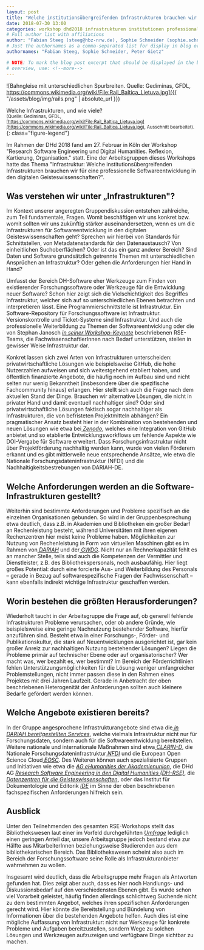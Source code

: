 ```yaml
---
layout: post
title: "Welche institutionsübergreifenden Infrastrukturen brauchen wir für eine professionelle Softwareentwicklung in den digitalen Geisteswissenschaften?"
date: 2018-07-30 13:00
categories: workshop dhd2018 infrastrukturen institutionen professionalität
# Full author list with affiliations
author: "Fabian Steeg (steeg@hbz-nrw.de), Sophie Schneider (sophie.schneider@fh-potsdam.de), Peter Gietz (peter.gietz@daasi.de)"
# Just the authornames as a comma-separated list for display in blog overview
authornames: "Fabian Steeg, Sophie Schneider, Peter Gietz"

# NOTE: To mark the blog post excerpt that should be displayed in the blog
# overview, use: <!--more-->
---
```


![Bahngleise mit unterschiedlichen Spurbreiten. Quelle: Gediminas, GFDL, https://commons.wikimedia.org/wiki/File:Rail_Baltica_Lietuva.jpg]({{ "/assets/blog/img/rails.png" | absolute_url }})

Welche Infrastrukturen, und wie viele? <br/>
<small>(Quelle: Gediminas, GFDL, [https://commons.wikimedia.org/wiki/File:Rail_Baltica_Lietuva.jpg](https://commons.wikimedia.org/wiki/File:Rail_Baltica_Lietuva.jpg), Ausschnitt bearbeitet).</small>
{: class="figure-legend"}

Im Rahmen der DHd 2018 fand am 27. Februar in Köln der Workshop
"Research Software Engineering und Digital Humanities. Reflexion,
Kartierung, Organisation." statt. Eine der Arbeitsgruppen dieses
Workshops hatte das Thema "Infrastruktur: Welche
institutionsübergreifenden Infrastrukturen brauchen wir für eine
professionelle Softwareentwicklung in den digitalen
Geisteswissenschaften?".

<!--more-->

## Was verstehen wir unter „Infrastrukturen"?

Im Kontext unserer angeregten Gruppendiskussion entstehen zahlreiche,
zum Teil fundamentale, Fragen. Womit beschäftigen wir uns konkret bzw.
womit sollten wir uns zukünftig stärker auseinandersetzen, wenn es um
die Infrastrukturen für Softwareentwicklung in den digitalen
Geisteswissenschaften geht? Sprechen wir hierbei von Standards für
Schnittstellen, von Metadatenstandards für den Datenaustausch? Von
einheitlichen Suchoberflächen? Oder ist das ein ganz anderer Bereich?
Sind Daten und Software grundsätzlich getrennte Themen mit
unterschiedlichen Ansprüchen an Infrastruktur? Oder gehen die
Anforderungen hier Hand in Hand?

Umfasst der Bereich DH-Software eher Werkzeuge zum Finden von
existierender Forschungssoftware oder Werkzeuge für die Entwicklung
neuer Software? Schon hier zeigt sich die Vielschichtigkeit des
Begriffes Infrastruktur, welcher sich auf so unterschiedlichen Ebenen
betrachten und interpretieren lässt. Eine Programmierschnittstelle ist
Infrastruktur. Ein Software-Repository für Forschungssoftware ist
Infrastruktur. Versionskontrolle und Ticket-Systeme sind Infrastruktur.
Und auch die professionelle Weiterbildung zu Themen der
Softwareentwicklung oder die von Stephan Janosch [*in seiner
Workshop-Keynote*](https://dh-rse.github.io/workshop/dhd2018/2018/02/22/workshop-keynote.html)
beschriebenen RSE-Teams, die FachwissenschaftlerInnen nach Bedarf
unterstützen, stellen in gewisser Weise Infrastruktur dar.

Konkret lassen sich zwei Arten von Infrastrukturen unterscheiden:
privatwirtschaftliche Lösungen wie beispielsweise GitHub, die hohe
Nutzerzahlen aufweisen und sich weitestgehend etabliert haben, und
öffentlich finanzierte Angebote, die häufig noch im Aufbau sind und
nicht selten nur wenig Bekanntheit (insbesondere über die spezifische
Fachcommunity hinaus) erlangen. Hier stellt sich auch die Frage nach dem
aktuellen Stand der Dinge. Brauchen wir alternative Lösungen, die nicht
in privater Hand und damit eventuell nachhaltiger sind? Oder sind
privatwirtschaftliche Lösungen faktisch sogar nachhaltiger als
Infrastrukturen, die von befristeten Projektmitteln abhängen? Ein
pragmatischer Ansatz besteht hier in der Kombination von bestehenden und
neuen Lösungen wie etwa bei[
](https://zenodo.org/)[*Zenodo*](https://zenodo.org/), welches eine
Integration von GitHub anbietet und so etablierte Entwicklungsworkflows
um fehlende Aspekte wie DOI-Vergabe für Software erweitert. Dass
Forschungsinfrastruktur nicht über Projektförderung nachhaltig werden
kann, wurde von vielen Förderern erkannt und es gibt mittlerweile neue
entsprechende Ansätze, wie etwa die Nationale Forschungsdateninfrastruktur 
(NFDI) und die Nachhaltigkeitsbestrebungen von DARIAH-DE.

## Welche Anforderungen werden an die Software-Infrastrukturen gestellt?

Weiterhin sind bestimmte Anforderungen und Probleme spezifisch an die
einzelnen Organisationen gebunden. So wird in der Gruppenbesprechung
etwa deutlich, dass z.B. in Akademien und Bibliotheken ein großer Bedarf
an Rechenleistung besteht, während Universitäten mit ihren eigenen
Rechenzentren hier meist keine Probleme haben. Möglichkeiten zur Nutzung
von Rechenleistung in Form von virtuellen Maschinen gibt es im Rahmen
von[
](https://de.dariah.eu/virtuelle-maschinen)[*DARIAH*](https://de.dariah.eu/virtuelle-maschinen)
und der[
](https://www.gwdg.de/server-services/virtual-server)[*GWDG*](https://www.gwdg.de/server-services/virtual-server).
Nicht nur an Rechnerkapazität fehlt es an mancher Stelle, teils
sind auch die Kompetenzen der Vermittler und Dienstleister, z.B. des
Bibliothekspersonals, noch ausbaufähig. Hier liegt großes Potential:
durch eine forcierte Aus- und Weiterbildung des Personals &ndash; gerade in
Bezug auf softwarespezifische Fragen der Fachwissenschaft &ndash; kann
ebenfalls indirekt wichtige Infrastruktur geschaffen werden.

## Worin bestehen die größten Herausforderungen?

Wiederholt taucht in der Arbeitsgruppe die Frage auf, ob generell
fehlende Infrastrukturen Probleme verursachen, oder ob andere Gründe,
wie beispielsweise eine geringe Nachnutzung bestehender Software,
hierfür anzuführen sind. Besteht etwa in einer Forschungs-, Förder- und
Publikationskultur, die stark auf Neuentwicklungen ausgerichtet ist, gar
kein großer Anreiz zur nachhaltigen Nutzung bestehender Lösungen? Liegen
die Probleme primär auf technischer Ebene oder auf organisatorischer?
Wer macht was, wer bezahlt es, wer bestimmt? Im Bereich der
Förderrichtlinien fehlen Unterstützungsmöglichkeiten für die Lösung
weniger umfangreicher Problemstellungen, nicht immer passen diese in den
Rahmen eines Projektes mit drei Jahren Laufzeit. Gerade in Anbetracht
der oben beschriebenen Heterogenität der Anforderungen sollten auch
kleinere Bedarfe gefördert werden können.

## Welche Angebote existieren bereits?

In der Gruppe angesprochene Infrastrukturangebote sind etwa die[
](https://de.dariah.eu/list-services)[*in DARIAH bereitgestellten
Services*](https://de.dariah.eu/list-services), welche vielmals
Infrastruktur nicht nur für Forschungsdaten, sondern auch für die
Softwareentwicklung bereitstellen. Weitere nationale und internationale
Maßnahmen sind etwa[
](https://www.clarin-d.net/de/)[*CLARIN-D*](https://www.clarin-d.net/de/),
die Nationale Forschungsdateninfrastruktur[
](https://www.bmbf.de/de/empfehlungen-zum-management-von-forschungsdaten-3036.html)[*NFDI*](https://www.bmbf.de/de/empfehlungen-zum-management-von-forschungsdaten-3036.html)
und die European Open Science Cloud[
](https://ec.europa.eu/research/openscience/index.cfm?pg=open-science-cloud)[*EOSC*](https://ec.europa.eu/research/openscience/index.cfm?pg=open-science-cloud).
Des Weiteren können auch spezialisierte Gruppen und Initiativen wie etwa
die [*AG eHumanities der Akademienunion*](http://www.akademienunion.de/arbeitsgruppen/ehumanities/),
die DHd AG [*Research Software Engineering in den Digital Humanities (DH-RSE)*](http://dig-hum.de/ag-research-software-engineering-den-digital-humanities), 
die [*Datenzentren für die Geisteswissenschaften*](https://dhd-ag-datenzentren.github.io/), 
oder das Institut für Dokumentologie und Editorik [*IDE*](https://www.i-d-e.de/) 
im Sinne der oben beschriebenen fachspezifischen Anforderungen hilfreich sein.

## Ausblick

Unter den Teilnehmenden des gesamten RSE-Workshops stellt das
Bibliothekswesen laut einer im Vorfeld durchgeführten
[*Umfrage*](https://dh-rse.github.io/dhd-workshop-2018-presentation/#/step-4)
lediglich einen geringen Anteil dar, unsere Arbeitsgruppe jedoch bestand
etwa zur Hälfte aus MitarbeiterInnen beziehungsweise Studierenden aus dem
bibliothekarischen Bereich. Das Bibliothekswesen scheint also auch im
Bereich der Forschungssoftware seine Rolle als Infrastrukturanbieter
wahrnehmen zu wollen.

Insgesamt wird deutlich, dass die Arbeitsgruppe mehr Fragen als
Antworten gefunden hat. Dies zeigt aber auch, dass es hier noch
Handlungs- und Diskussionsbedarf auf den verschiedensten Ebenen gibt. Es
wurde schon viel Vorarbeit geleistet, häufig finden allerdings
schlichtweg Suchende nicht zu dem bestimmten Angebot, welches ihren
spezifischen Anforderungen gerecht wird. Hier könnte die Bereitstellung
und Bündelung von Informationen über die bestehenden Angebote helfen.
Auch dies ist eine mögliche Auffassung von Infrastruktur: nicht nur
Werkzeuge für konkrete Probleme und Aufgaben bereitzustellen, sondern
Wege zu solchen Lösungen und Werkzeugen aufzuzeigen und verfügbare Dinge
sichtbar zu machen.
